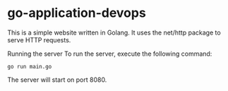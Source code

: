 # go-application-devops

This is a simple website written in Golang. It uses the net/http package to serve HTTP requests.

Running the server
To run the server, execute the following command:

```go run main.go```

The server will start on port 8080.
